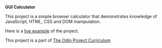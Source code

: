 **GUI Calculator**

This project is a simple browser calculator that demonstrates knowledge of JavaScript, HTML, CSS and DOM manipulation.

Here is a [live example](https://hummeldon.github.io/gui-calculator/) of the project.

This project is a part of [The Odin Project Curriculum](https://www.theodinproject.com)
